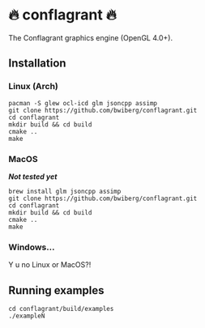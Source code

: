 # :fire: conflagrant :fire:
The Conflagrant graphics engine (OpenGL 4.0+).

## Installation

### Linux (Arch)

```shell
pacman -S glew ocl-icd glm jsoncpp assimp
git clone https://github.com/bwiberg/conflagrant.git
cd conflagrant
mkdir build && cd build
cmake ..
make
```

### MacOS

**_Not tested yet_**

```shell
brew install glm jsoncpp assimp
git clone https://github.com/bwiberg/conflagrant.git
cd conflagrant
mkdir build && cd build
cmake ..
make
```

### Windows...

Y u no Linux or MacOS?!

## Running examples

```shell
cd conflagrant/build/examples
./exampleN
```
